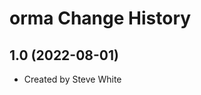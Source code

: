 orma Change History
====================

1.0 (2022-08-01)
----------------
* Created by Steve White
